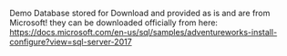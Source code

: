 Demo Database stored for Download and provided as is and are from Microsoft!
they can be downloaded officially from here:
https://docs.microsoft.com/en-us/sql/samples/adventureworks-install-configure?view=sql-server-2017
